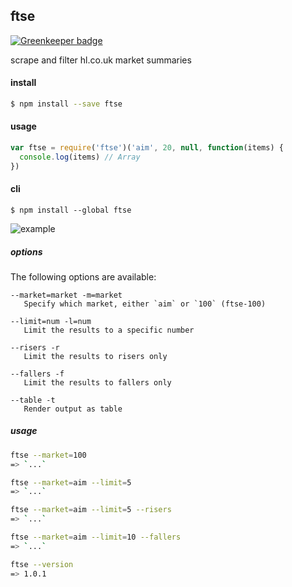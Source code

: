 ## ftse

[![Greenkeeper badge](https://badges.greenkeeper.io/rickycodes/ftse.svg)](https://greenkeeper.io/)

scrape and filter hl.co.uk market summaries

#### install
```sh
$ npm install --save ftse
```

#### usage
```js
var ftse = require('ftse')('aim', 20, null, function(items) {
  console.log(items) // Array
})
```

#### cli
```
$ npm install --global ftse
```

![example](http://i.imgur.com/IAeP72X.gif)

##### options

The following options are available:

```
--market=market -m=market
   Specify which market, either `aim` or `100` (ftse-100)

--limit=num -l=num
   Limit the results to a specific number

--risers -r
   Limit the results to risers only

--fallers -f
   Limit the results to fallers only

--table -t
   Render output as table
```

##### usage

```sh
ftse --market=100
=> `...`

ftse --market=aim --limit=5
=> `...`

ftse --market=aim --limit=5 --risers
=> `...`

ftse --market=aim --limit=10 --fallers
=> `...`

ftse --version
=> 1.0.1
```

